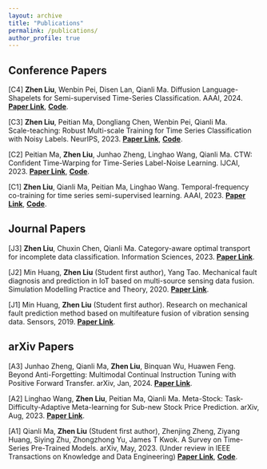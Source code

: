 ```yaml
---
layout: archive
title: "Publications"
permalink: /publications/
author_profile: true
---
```


## Conference Papers
[C4] **Zhen Liu**, Wenbin Pei, Disen Lan,  Qianli Ma. 
Diffusion Language-Shapelets for Semi-supervised Time-Series Classification. AAAI, 2024. 
[**Paper Link**](https://github.com/ZLiu21/DiffShape/blob/main/CameraReady_DiffShape_AAAI_2024.pdf), 
[**Code**](https://github.com/ZLiu21/DiffShape).

[C3] **Zhen Liu**, Peitian Ma, Dongliang Chen, Wenbin Pei, Qianli Ma. 	
Scale-teaching: Robust Multi-scale Training for Time Series Classification with Noisy Labels. NeurIPS, 2023. 
[**Paper Link**](https://openreview.net/pdf?id=9D0fELXbrg), 
[**Code**](https://github.com/ZLiu21/Scale-teaching).

[C2] Peitian Ma, **Zhen Liu**, Junhao Zheng, Linghao Wang, Qianli Ma.
CTW: Confident Time-Warping for Time-Series Label-Noise Learning. IJCAI, 2023.
[**Paper Link**](https://www.ijcai.org/proceedings/2023/0450.pdf), 
[**Code**](https://github.com/qianlima-lab/CTW).

[C1] **Zhen Liu**, Qianli Ma, Peitian Ma, Linghao Wang.
Temporal-frequency co-training for time series semi-supervised learning. AAAI, 2023.
[**Paper Link**](https://www.ijcai.org/proceedings/2023/0450.pdf), 
[**Code**](https://github.com/qianlima-lab/CTW).

## Journal Papers
[J3] **Zhen Liu**, Chuxin Chen, Qianli Ma.
Category-aware optimal transport for incomplete data classification. Information Sciences, 2023.
[**Paper Link**](https://www.sciencedirect.com/science/article/pii/S0020025523004310).

[J2] Min Huang, **Zhen Liu** (Student first author), Yang Tao.
Mechanical fault diagnosis and prediction in IoT based on multi-source sensing data fusion.
Simulation Modelling Practice and Theory, 2020.
[**Paper Link**](https://www.sciencedirect.com/science/article/pii/S1569190X19301145).

[J1] Min Huang, **Zhen Liu** (Student first author).
Research on mechanical fault prediction method based on multifeature fusion of vibration sensing data.
Sensors, 2019.
[**Paper Link**](https://www.mdpi.com/1424-8220/20/1/6).


## arXiv Papers
[A3] Junhao Zheng, Qianli Ma, **Zhen Liu**, Binquan Wu, Huawen Feng.
Beyond Anti-Forgetting: Multimodal Continual Instruction Tuning with Positive Forward Transfer.
arXiv, Jan, 2024.
[**Paper Link**](https://arxiv.org/abs/2401.09181).

[A2] Linghao Wang, **Zhen Liu**, Peitian Ma, Qianli Ma.
Meta-Stock: Task-Difficulty-Adaptive Meta-learning for Sub-new Stock Price Prediction.
arXiv, Aug, 2023.
[**Paper Link**](https://arxiv.org/abs/2308.11117).

[A1] Qianli Ma, **Zhen Liu** (Student first author), Zhenjing Zheng, Ziyang Huang, Siying Zhu, Zhongzhong Yu, James T Kwok.
A Survey on Time-Series Pre-Trained Models.
arXiv, May, 2023. (Under review in IEEE Transactions on Knowledge and Data Engineering)
[**Paper Link**](https://arxiv.org/abs/2305.10716), 
[**Code**](https://github.com/qianlima-lab/time-series-ptms).


<!-- 
{% if author.googlescholar %}
  You can also find my articles on <u><a href="{{author.googlescholar}}">my Google Scholar profile</a>.</u>
{% endif %}

{% include base_path %}

{% for post in site.publications reversed %}
  {% include archive-single.html %}
{% endfor %}
-->
